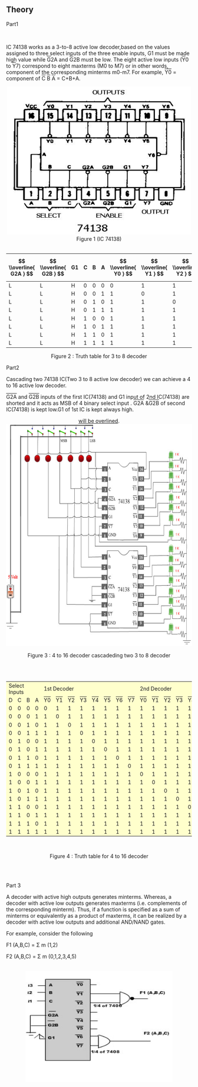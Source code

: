 ## Theory
<!-- Write the section content inside a paragraph element, we can also include images with &lt;img&gt; tag -->

 <div class="content" id="experiment-article-section-2-content">                            
                            <p>Part1</p>
            <br />
                        
IC 74138 works as a 3-to-8 active low decoder,based on the values assigned to three select inputs of the three enable inputs, G1 must be made high value while <font style="text-decoration:overline">G</font>2A and <font style="text-decoration:overline">G</font>2B must be low. The eight active low inputs (<font style="text-decoration:overline">Y</font>0 to <font style="text-decoration:overline">Y</font>7) correspond to eight maxterms (M0 to M7) or in other words, component of the corresponding minterms m0-m7. For example, <font style="text-decoration:overline">Y0</font> = component of <font style="text-decoration:overline">C</font>&nbsp;<font style="text-decoration:overline">B</font>&nbsp;<font style="text-decoration:overline">A</font> = C+B+A. <br />
                            <div align="center">
                            <img src="images/74138.jpg" style="width:500px;height:400px;" /> 
                            <br />
                            Figure 1&nbsp;(IC 74138)
                            <br />
                            <br />
                         
                 

|  $$ \\overline{ G2A } $$ | $$ \\overline{ G2B } $$  | G1  |  C |  B |  A | $$ \\overline{ Y0 } $$  | $$ \\overline{ Y1 } $$   | $$ \\overline{ Y2 } $$   | $$ \\overline{ Y3 } $$  | $$ \\overline{ Y4 } $$  | $$ \\overline{ Y5 } $$  | $$ \\overline{ Y6 } $$  |  $$ \\overline{ Y7 } $$ |
| ----------- | ----------- |-------| -------|------|-----|------|-------|-------| -------|------|-----|------|---------|
| L | L  |H|0|0|0|0|1|1|1|1|1|1|1|
| L | L  |H|0|0|1|1|0|1|1|1|1|1|1|
| L | L  |H|0|1|0|1|1|0|1|1|1|1|1|
| L | L  |H|0|1|1|1|1|1|0|1|1|1|1|
| L | L  |H|1|0|0|1|1|1|1|0|1|1|1|
| L | L  |H|1|0|1|1|1|1|1|1|0|1|1|
| L | L  |H|1|1|0|1|1|1|1|1|1|0|1|
| L | L  |H|1|1|1|1|1|1|1|1|1|1|0|


Figure 2&nbsp;: Truth table for 3 to 8 decoder
                            
                             
  <p class="big" align="left">Part2</p>
                             
 <p align="left">Cascading two 74138 IC(Two 3 to 8 active low decoder) we can achieve a 4 to 16 active low decoder.
                              </p>
                              <p align="left"><font style="text-decoration:overline">G2A</font> and <font style="text-decoration:overline">G2B</font> inputs of the first IC(74138) and G1 input of 2nd IC(74138) are shorted and it acts as MSB of 4 binary select input .
                              <font style="text-decoration:overline">G2A</font> &amp;<font style="text-decoration:overline">G2B</font> of second IC(74138) is kept low.G1 of 1st IC is kept always high.</p>
                 <ins>will be overlined</ins>.            
  <br />
                             
 <img src="images/dual-74138.JPG" style="width:700px;height:600px;"/> 
                             
<p>Figure 3&nbsp;: 4 to 16 decoder  cascadeding two 3 to 8 decoder
                             </p>
                             <br />
                             <br />
                             <table width="80%"  border="0" cellspacing="1px" cellpadding="2" bgcolor="#999999">
                             
<tr bgcolor="#FFFFCC">
                             <td colspan="4" width="30%">Select Inputs</font></td>
                             <td colspan="8">1st Decoder</font></td>
                             <td colspan="8">2nd Decoder</font></td>
                             </tr>
                             <tr bgcolor="#FFFFCC">
                             <td width="20%">D</td>
                             <td width="20%">C</td>
                             <td width="20%">B</td>
                             <td width="20%">A</td>
                             <td><font style="text-decoration:overline">Y0</font></td>
                             <td><font style="text-decoration:overline">Y1</font></td>
                             <td><font style="text-decoration:overline">Y2</font></td>
                             <td><font style="text-decoration:overline">Y3</font></td>
                             <td><font style="text-decoration:overline">Y4</font></td>
                             <td><font style="text-decoration:overline">Y5</font></td>
                             <td><font style="text-decoration:overline">Y6</font></td>
                             <td><font style="text-decoration:overline">Y7</font></td>
                             <td><font style="text-decoration:overline">Y0</font></td>
                             <td><font style="text-decoration:overline">Y1</font></td>
                             <td><font style="text-decoration:overline">Y2</font></td>
                             <td><font style="text-decoration:overline">Y3</font></td>
                             <td><font style="text-decoration:overline">Y4</font></td>
                             <td><font style="text-decoration:overline">Y5</font></td>
                             <td><font style="text-decoration:overline">Y6</font></td>
                             <td><font style="text-decoration:overline">Y7</font></td>
                             
                            
  </tr>
                                
                                
 <tr bgcolor="#FFFFCC">
                             <td >0</td>
                             <td>0</td>
                             <td >0</td>
                             <td>0</td>
                             <td>0</td>
                             <td>1</td>
                             <td>1</td>
                             <td>1</td>
                             <td>1</td>
                             <td>1</td>
                             <td>1</td>
                             <td>1</td>
                             <td>1</td>
                             <td>1</td>
                             <td>1</td>
                             <td>1</td>
                             <td>1</td>
                             <td>1</td>
                             <td>1</td>
                             <td>1</td>
                             
 </tr>
                             
                             
 <tr bgcolor="#FFFFCC">
                             <td>0</td>
                             <td >0</td>
                             <td >0</td>
                             <td>1</td>
                             <td>1</td>
                             <td>0</td>
                             <td>1</td>
                             <td>1</td>
                             <td>1</td>
                             <td>1</td>
                             <td>1</td>
                             <td>1</td>
                             <td>1</td>
                             <td>1</td>
                             <td>1</td>
                             <td>1</td>
                             <td>1</td>
                             <td>1</td>
                             <td>1</td>
                             <td>1</td>
                             
 </tr>
                             
                             
 <tr bgcolor="#FFFFCC">
                             <td>0</td>
                             <td >0</td>
                             <td >1</td>
                             <td>0</td>
                             <td>1</td>
                             <td>1</td>
                             <td>0</td>
                             <td>1</td>
                             <td>1</td>
                             <td>1</td>
                             <td>1</td>
                             <td>1</td>
                             <td>1</td>
                             <td>1</td>
                             <td>1</td>
                             <td>1</td>
                             <td>1</td>
                             <td>1</td>
                             <td>1</td>
                             <td>1</td>
                             
                             
 </tr>
                             
<tr bgcolor="#FFFFCC">
                             <td>0</td>
                             <td >0</td>
                             <td >1</td>
                             <td>1</td>
                             <td>1</td>
                             <td>1</td>
                             <td>1</td>
                             <td>0</td>
                             <td>1</td>
                             <td>1</td>
                             <td>1</td>
                             <td>1</td>
                             <td>1</td>
                             <td>1</td>
                             <td>1</td>
                             <td>1</td>
                             <td>1</td>
                             <td>1</td>
                             <td>1</td>
                             <td>1</td>
                             
                             
  </tr>
                             
 <tr bgcolor="#FFFFCC">
                             <td>0</td>
                             <td >1</td>
                             <td >0</td>
                             <td>0</td>
                             <td>1</td>
                             <td>1</td>
                             <td>1</td>
                             <td>1</td>
                             <td>0</td>
                             <td>1</td>
                             <td>1</td>
                             <td>1</td>
                             <td>1</td>
                             <td>1</td>
                             <td>1</td>
                             <td>1</td>
                             <td>1</td>
                             <td>1</td>
                             <td>1</td>
                             <td>1</td>
                             
                             
 </tr>
                             
                             
<tr bgcolor="#FFFFCC">
                             <td>0</td>
                             <td >1</td>
                             <td >0</td>
                             <td>1</td>
                             <td>1</td>
                             <td>1</td>
                             <td>1</td>
                             <td>1</td>
                             <td>1</td>
                             <td>0</td>
                             <td>1</td>
                             <td>1</td>
                             <td>1</td>
                             <td>1</td>
                             <td>1</td>
                             <td>1</td>
                             <td>1</td>
                             <td>1</td>
                             <td>1</td>
                             <td>1</td>
                             
                             
 </tr>
                             
                             
 <tr bgcolor="#FFFFCC">
                             <td>0</td>
                             <td >1</td>
                             <td >1</td>
                             <td>0</td>
                             <td>1</td>
                             <td>1</td>
                             <td>1</td>
                             <td>1</td>
                             <td>1</td>
                             <td>1</td>
                             <td>0</td>
                             <td>1</td>
                             <td>1</td>
                             <td>1</td>
                             <td>1</td>
                             <td>1</td>
                             <td>1</td>
                             <td>1</td>
                             <td>1</td>
                             <td>1</td>
                             
                             
 </tr>
                             
<tr bgcolor="#FFFFCC">
                             <td>0</td>
                             <td >1</td>
                             <td >1</td>
                             <td>1</td>
                             <td>1</td>
                             <td>1</td>
                             <td>1</td>
                             <td>1</td>
                             <td>1</td>
                             <td>1</td>
                             <td>1</td>
                             <td>0</td>
                             <td>1</td>
                             <td>1</td>
                             <td>1</td>
                             <td>1</td>
                             <td>1</td>
                             <td>1</td>
                             <td>1</td>
                             <td>1</td>
                             
                             
</tr>
                             
                             
                             
                             
                             
 <tr bgcolor="#FFFFCC">
                             <td>1</td>
                             <td >0</td>
                             <td >0</td>
                             <td>0</td>
                             <td>1</td>
                             <td>1</td>
                             <td>1</td>
                             <td>1</td>
                             <td>1</td>
                             <td>1</td>
                             <td>1</td>
                             <td>1</td>
                             <td>0</td>
                             <td>1</td>
                             <td>1</td>
                             <td>1</td>
                             <td>1</td>
                             <td>1</td>
                             <td>1</td>
                             <td>1</td>
                             
 </tr>
                             
                             
                             
                             
 <tr bgcolor="#FFFFCC">
                             <td>1</td>
                             <td >0</td>
                             <td >0</td>
                             <td>1</td>
                             <td>1</td>
                             <td>1</td>
                             <td>1</td>
                             <td>1</td>
                             <td>1</td>
                             <td>1</td>
                             <td>1</td>
                             <td>1</td>
                             <td>1</td>
                             <td>0</td>
                             <td>1</td>
                             <td>1</td>
                             <td>1</td>
                             <td>1</td>
                             <td>1</td>
                             <td>1</td>
                             
                             
</tr>
                             
                             
 <tr bgcolor="#FFFFCC">
                             <td>1</td>
                             <td >0</td>
                             <td >1</td>
                             <td>0</td>
                             <td>1</td>
                             <td>1</td>
                             <td>1</td>
                             <td>1</td>
                             <td>1</td>
                             <td>1</td>
                             <td>1</td>
                             <td>1</td>
                             <td>1</td>
                             <td>1</td>
                             <td>0</td>
                             <td>1</td>
                             <td>1</td>
                             <td>1</td>
                             <td>1</td>
                             <td>1</td>
                             
                             
  </tr>
                             
                             
 <tr bgcolor="#FFFFCC">
                             <td>1</td>
                             <td >0</td>
                             <td >1</td>
                             <td>1</td>
                             <td>1</td>
                             <td>1</td>
                             <td>1</td>
                             <td>1</td>
                             <td>1</td>
                             <td>1</td>
                             <td>1</td>
                             <td>1</td>
                             <td>1</td>
                             <td>1</td>
                             <td>1</td>
                             <td>0</td>
                             <td>1</td>
                             <td>1</td>
                             <td>1</td>
                             <td>1</td>
                             
                             
 </tr>
                             
                             
                             
<tr bgcolor="#FFFFCC">
                             <td>1</td>
                             <td >1</td>
                             <td >0</td>
                             <td>0</td>
                             <td>1</td>
                             <td>1</td>
                             <td>1</td>
                             <td>1</td>
                             <td>1</td>
                             <td>1</td>
                             <td>1</td>
                             <td>1</td>
                             <td>1</td>
                             <td>1</td>
                             <td>1</td>
                             <td>1</td>
                             <td>0</td>
                             <td>1</td>
                             <td>1</td>
                             <td>1</td>
                             
                             
 </tr>
                             
                             
                             
<tr bgcolor="#FFFFCC">
                             <td>1</td>
                             <td >1</td>
                             <td >0</td>
                             <td>1</td>
                             <td>1</td>
                             <td>1</td>
                             <td>1</td>
                             <td>1</td>
                             <td>1</td>
                             <td>1</td>
                             <td>1</td>
                             <td>1</td>
                             <td>1</td>
                             <td>1</td>
                             <td>1</td>
                             <td>1</td>
                             <td>1</td>
                             <td>0</td>
                             <td>1</td>
                             <td>1</td>
                             
</tr>
                             
                             
 <tr bgcolor="#FFFFCC">
                             <td>1</td>
                             <td >1</td>
                             <td >1</td>
                             <td>0</td>
                             <td>1</td>
                             <td>1</td>
                             <td>1</td>
                             <td>1</td>
                             <td>1</td>
                             <td>1</td>
                             <td>1</td>
                             <td>1</td>
                             <td>1</td>
                             <td>1</td>
                             <td>1</td>
                             <td>1</td>
                             <td>1</td>
                             <td>1</td>
                             <td>0</td>
                             <td>1</td>
                             
                             
 </tr>
                             
                             
  <tr bgcolor="#FFFFCC">
                             <td>1</td>
                             <td >1</td>
                             <td >1</td>
                             <td>1</td>
                             <td>1</td>
                             <td>1</td>
                             <td>1</td>
                             <td>1</td>
                             <td>1</td>
                             <td>1</td>
                             <td>1</td>
                             <td>1</td>
                             <td>1</td>
                             <td>1</td>
                             <td>1</td>
                             <td>1</td>
                             <td>1</td>
                             <td>1</td>
                             <td>1</td>
                             <td>0</td>
                             
                             
 </tr>
                             
                             
                             
                             
                             
 </table>
                             
 <br />
                              <p>Figure 4&nbsp;: Truth table for 4 to 16 decoder</p>
                              
                              
                              
 </div>
                             
                             
<br />
                             <br />

<p class="big">Part 3</p>

A decoder with active high outputs generates minterms. Whereas, a decoder with active low outputs generates maxterms (i.e.  complements of
the corresponding minterm).
Thus, if a function is specified as a sum of minterms or equivalently as a product of maxterms, 
it can be realized by a decoder with active low outputs and additional AND/NAND gates. 
<br />

For example, consider the following
<br />

F1 (A,B,C) = &Sigma; m (1,2)
<br />

F2 (A,B,C) = &Sigma; m (0,1,2,3,4,5)

<br />

<div align="center">

<img src="images/decoder-syn.JPG" style="width:400px;height:300px;"/>
     
</div>                           
                        </div>
                   